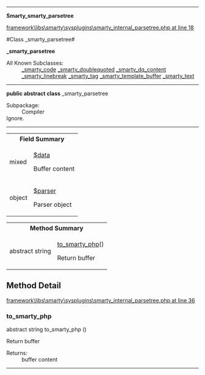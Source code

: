 

- - -

**Smarty\_smarty_parsetree**


<a href="https://github.com/JeyDotC/Hirudo/blob/master/framework/libs/smarty/sysplugins/smarty_internal_parsetree.php#L18" target='_blank'>framework\libs\smarty\sysplugins\smarty_internal_parsetree.php at line 18</a>

#Class _smarty_parsetree#

**_smarty_parsetree**


<dl>
<dt>All Known Subclasses:</dt>
<dd><a href="https://github.com/JeyDotC/Hirudo-docs/blob/master/smarty/_smarty_code.md">_smarty_code</a> <a href="https://github.com/JeyDotC/Hirudo-docs/blob/master/smarty/_smarty_doublequoted.md">_smarty_doublequoted</a> <a href="https://github.com/JeyDotC/Hirudo-docs/blob/master/smarty/_smarty_dq_content.md">_smarty_dq_content</a> <a href="https://github.com/JeyDotC/Hirudo-docs/blob/master/smarty/_smarty_linebreak.md">_smarty_linebreak</a> <a href="https://github.com/JeyDotC/Hirudo-docs/blob/master/smarty/_smarty_tag.md">_smarty_tag</a> <a href="https://github.com/JeyDotC/Hirudo-docs/blob/master/smarty/_smarty_template_buffer.md">_smarty_template_buffer</a> <a href="https://github.com/JeyDotC/Hirudo-docs/blob/master/smarty/_smarty_text.md">_smarty_text</a> </dd>
</dl>



- - -

<p><strong>public abstract  class</strong> <span>_smarty_parsetree</span></p>

<div class="comment" id="overview_description"><p></p></div>

<dl>
<dt>Subpackage:</dt>
<dd>Compiler</dd>
<dt>Ignore.</dt>
</dl>


- - -



<table id="summary_field">
<tr><th colspan="2">Field Summary</th></tr>
<tr>
<td><span class='k'></span> <span class='nx'>mixed</span></td>
<td class="description"><p class="name" ><a href="#data"> $data</a>
                                </p><p class="description">Buffer content</p></td>
</tr>
<tr>
<td><span class='k'></span> <span class='nx'>object</span></td>
<td class="description"><p class="name" ><a href="#parser"> $parser</a>
                                </p><p class="description">Parser object</p></td>
</tr>
</table>

<table id="summary_method">
<tr><th colspan="2">Method Summary</th></tr>
<tr>
<td><span class='k'>abstract </span> <span class='nx'>string</span></td>
<td class="description"><p class="name"><a href="#to_smarty_php">to_smarty_php</a>()</p><p class="description">Return buffer</p></td>
</tr>
</table>

<h2 id="detail_method">Method Detail</h2>

<a href="https://github.com/JeyDotC/Hirudo/blob/master/framework/libs/smarty/sysplugins/smarty_internal_parsetree.php#L36" target='_blank'>framework\libs\smarty\sysplugins\smarty_internal_parsetree.php at line 36</a>

<h3 id="to_smarty_php()">to_smarty_php</h3>
<span class='k'>abstract </span> <span class='nx'>string</span> <span class='nf'>to_smarty_php</span> ()

<div class="details">
<p>Return buffer</p><dl>
<dt>Returns:</dt>
<dd>buffer content</dd>
</dl>

</div>

- - -

